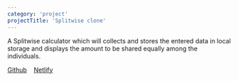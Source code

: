 ```yaml
---
category: 'project'
projectTitle: 'Splitwise clone'
---
```


A Splitwise calculator which will collects and stores the entered data in local storage and displays the amount to be shared equally among the individuals.

<a href="https://github.com/kabilansakthivelu/splitwise-clone" target="_blank">Github</a>&nbsp; &nbsp;
<a href="https://splitwise-clone-react.netlify.app/" target="_blank">Netlify</a>
